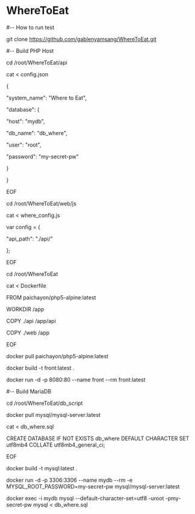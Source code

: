 # WhereToEat

#-- How to run test

git clone https://github.com/gablenyamsang/WhereToEat.git

#-- Build PHP Host

cd /root/WhereToEat/api

cat <<EOF> config.json

{

 "system_name": "Where to Eat",
 
 "database": {
 
  "host": "mydb",
  
  "db_name": "db_where",
  
  "user": "root",
  
  "password": "my-secret-pw"
  
 }
 
}

EOF

cd /root/WhereToEat/web/js

cat <<EOF> where_config.js

var config = {

 "api_path": "./api/"
 
};

EOF

cd /root/WhereToEat

cat <<EOF> Dockerfile

FROM paichayon/php5-alpine:latest

WORKDIR /app

COPY ./api /app/api

COPY ./web /app

EOF

docker pull paichayon/php5-alpine:latest

docker build -t front:latest .

docker run -d -p 8080:80 --name front --rm front:latest


#-- Build MariaDB

cd /root/WhereToEat/db_script

docker pull mysql/mysql-server:latest


cat <<EOF> db_where.sql

CREATE DATABASE IF NOT EXISTS db_where DEFAULT CHARACTER SET utf8mb4 COLLATE utf8mb4_general_ci;

EOF

docker build -t mysql:latest .

docker run -d -p 3306:3306 --name mydb --rm -e MYSQL_ROOT_PASSWORD=my-secret-pw mysql/mysql-server:latest

docker exec -i mydb mysql --default-character-set=utf8 -uroot -pmy-secret-pw mysql < db_where.sql
